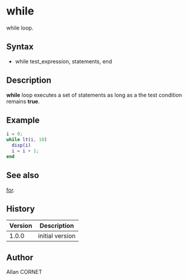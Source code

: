 

# while

while loop.

## Syntax

- while test_expression, statements, end

## Description


  <p><b>while</b> loop executes a set of statements as long as a the test condition remains <b>true</b>.</p>


## Example

```matlab
i = 0;
while lt(i, 10)
  disp(i)
  i = i + 1;
end
```

## See also

[for](for.md).
## History

|Version|Description|
|------|------|
|1.0.0|initial version|


## Author

Allan CORNET



